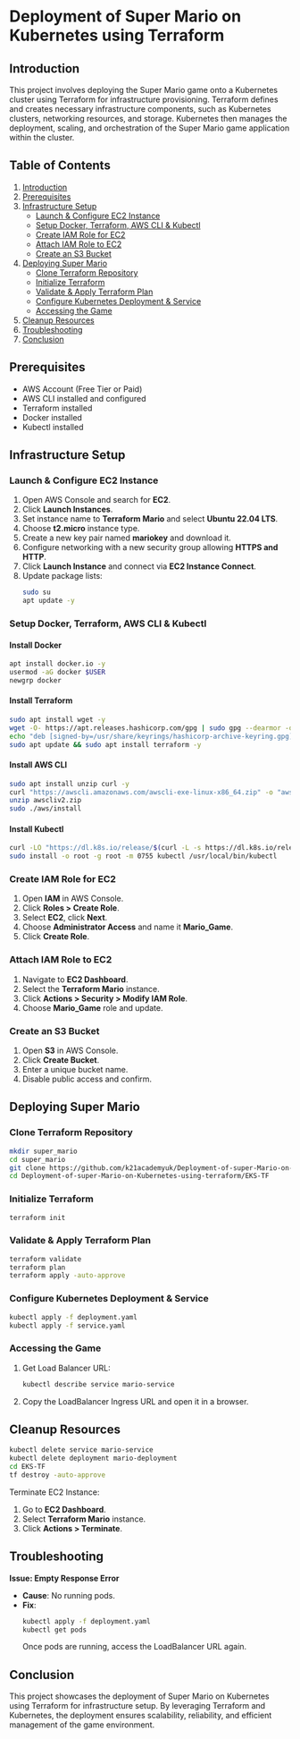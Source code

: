 # Deployment of Super Mario on Kubernetes using Terraform

## Introduction
This project involves deploying the Super Mario game onto a Kubernetes cluster using Terraform for infrastructure provisioning. Terraform defines and creates necessary infrastructure components, such as Kubernetes clusters, networking resources, and storage. Kubernetes then manages the deployment, scaling, and orchestration of the Super Mario game application within the cluster.

## Table of Contents
1. [Introduction](#introduction)
2. [Prerequisites](#prerequisites)
3. [Infrastructure Setup](#infrastructure-setup)
   - [Launch & Configure EC2 Instance](#launch--configure-ec2-instance)
   - [Setup Docker, Terraform, AWS CLI & Kubectl](#setup-docker-terraform-aws-cli--kubectl)
   - [Create IAM Role for EC2](#create-iam-role-for-ec2)
   - [Attach IAM Role to EC2](#attach-iam-role-to-ec2)
   - [Create an S3 Bucket](#create-an-s3-bucket)
4. [Deploying Super Mario](#deploying-super-mario)
   - [Clone Terraform Repository](#clone-terraform-repository)
   - [Initialize Terraform](#initialize-terraform)
   - [Validate & Apply Terraform Plan](#validate--apply-terraform-plan)
   - [Configure Kubernetes Deployment & Service](#configure-kubernetes-deployment--service)
   - [Accessing the Game](#accessing-the-game)
5. [Cleanup Resources](#cleanup-resources)
6. [Troubleshooting](#troubleshooting)
7. [Conclusion](#conclusion)

## Prerequisites
- AWS Account (Free Tier or Paid)
- AWS CLI installed and configured
- Terraform installed
- Docker installed
- Kubectl installed

## Infrastructure Setup
### Launch & Configure EC2 Instance
1. Open AWS Console and search for **EC2**.
2. Click **Launch Instances**.
3. Set instance name to **Terraform Mario** and select **Ubuntu 22.04 LTS**.
4. Choose **t2.micro** instance type.
5. Create a new key pair named **mariokey** and download it.
6. Configure networking with a new security group allowing **HTTPS and HTTP**.
7. Click **Launch Instance** and connect via **EC2 Instance Connect**.
8. Update package lists:
   ```sh
   sudo su
   apt update -y
   ```

### Setup Docker, Terraform, AWS CLI & Kubectl
#### Install Docker
```sh
apt install docker.io -y
usermod -aG docker $USER
newgrp docker
```
#### Install Terraform
```sh
sudo apt install wget -y
wget -O- https://apt.releases.hashicorp.com/gpg | sudo gpg --dearmor -o /usr/share/keyrings/hashicorp-archive-keyring.gpg
echo "deb [signed-by=/usr/share/keyrings/hashicorp-archive-keyring.gpg] https://apt.releases.hashicorp.com $(lsb_release -cs) main" | sudo tee /etc/apt/sources.list.d/hashicorp.list
sudo apt update && sudo apt install terraform -y
```
#### Install AWS CLI
```sh
sudo apt install unzip curl -y
curl "https://awscli.amazonaws.com/awscli-exe-linux-x86_64.zip" -o "awscliv2.zip"
unzip awscliv2.zip
sudo ./aws/install
```
#### Install Kubectl
```sh
curl -LO "https://dl.k8s.io/release/$(curl -L -s https://dl.k8s.io/release/stable.txt)/bin/linux/amd64/kubectl"
sudo install -o root -g root -m 0755 kubectl /usr/local/bin/kubectl
```

### Create IAM Role for EC2
1. Open **IAM** in AWS Console.
2. Click **Roles > Create Role**.
3. Select **EC2**, click **Next**.
4. Choose **Administrator Access** and name it **Mario_Game**.
5. Click **Create Role**.

### Attach IAM Role to EC2
1. Navigate to **EC2 Dashboard**.
2. Select the **Terraform Mario** instance.
3. Click **Actions > Security > Modify IAM Role**.
4. Choose **Mario_Game** role and update.

### Create an S3 Bucket
1. Open **S3** in AWS Console.
2. Click **Create Bucket**.
3. Enter a unique bucket name.
4. Disable public access and confirm.

## Deploying Super Mario
### Clone Terraform Repository
```sh
mkdir super_mario
cd super_mario
git clone https://github.com/k21academyuk/Deployment-of-super-Mario-on-Kubernetes-using-terraform.git
cd Deployment-of-super-Mario-on-Kubernetes-using-terraform/EKS-TF
```
### Initialize Terraform
```sh
terraform init
```
### Validate & Apply Terraform Plan
```sh
terraform validate
terraform plan
terraform apply -auto-approve
```
### Configure Kubernetes Deployment & Service
```sh
kubectl apply -f deployment.yaml
kubectl apply -f service.yaml
```
### Accessing the Game
1. Get Load Balancer URL:
   ```sh
   kubectl describe service mario-service
   ```
2. Copy the LoadBalancer Ingress URL and open it in a browser.

## Cleanup Resources
```sh
kubectl delete service mario-service
kubectl delete deployment mario-deployment
cd EKS-TF
tf destroy -auto-approve
```
Terminate EC2 Instance:
1. Go to **EC2 Dashboard**.
2. Select **Terraform Mario** instance.
3. Click **Actions > Terminate**.

## Troubleshooting
**Issue: Empty Response Error**
- **Cause**: No running pods.
- **Fix**:
  ```sh
  kubectl apply -f deployment.yaml
  kubectl get pods
  ```
  Once pods are running, access the LoadBalancer URL again.

## Conclusion
This project showcases the deployment of Super Mario on Kubernetes using Terraform for infrastructure setup. By leveraging Terraform and Kubernetes, the deployment ensures scalability, reliability, and efficient management of the game environment.
